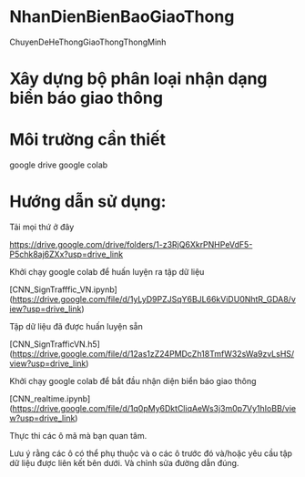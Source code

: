 # NhanDienBienBaoGiaoThong
ChuyenDeHeThongGiaoThongThongMinh

# Xây dựng bộ phân loại nhận dạng biển báo giao thông

# Môi trường cần thiết
google drive
google colab

# Hướng dẫn sử dụng:

Tải mọi thứ ở đây

https://drive.google.com/drive/folders/1-z3RjQ6XkrPNHPeVdF5-P5chk8aj6ZXx?usp=drive_link

Khởi chạy google colab để huấn luyện ra tập dữ liệu 

[CNN_SignTrafffic_VN.ipynb] (https://drive.google.com/file/d/1yLyD9PZJSqY6BJL66kViDU0NhtR_GDA8/view?usp=drive_link)

Tập dữ liệu đã được huấn luyện sẵn

[CNN_SignTrafficVN.h5] (https://drive.google.com/file/d/12as1zZ24PMDcZh18TmfW32sWa9zvLsHS/view?usp=drive_link)

Khởi chạy google colab để bắt đầu nhận diện biển báo giao thông

[CNN_realtime.ipynb] (https://drive.google.com/file/d/1q0pMy6DktCliqAeWs3j3m0p7Vy1hIoBB/view?usp=drive_link)

Thực thi các ô mã mà bạn quan tâm. 

Lưu ý rằng các ô có thể phụ thuộc và o các ô trước đó và/hoặc yêu cầu tập dữ liệu được liên kết bên dưới. Và chỉnh sửa đường dẫn đúng.



